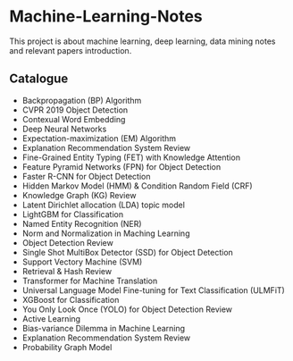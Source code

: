 # Machine-Learning-Notes
This project is about machine learning, deep learning, data mining notes and relevant papers introduction.

## Catalogue

- Backpropagation (BP) Algorithm
- CVPR 2019 Object Detection
- Contexual Word Embedding
- Deep Neural Networks
- Expectation-maximization (EM) Algorithm
- Explanation Recommendation System Review
- Fine-Grained Entity Typing (FET) with Knowledge Attention
- Feature Pyramid Networks (FPN) for Object Detection
- Faster R-CNN for Object Detection
- Hidden Markov Model (HMM) & Condition Random Field (CRF)
- Knowledge Graph (KG) Review
- Latent Dirichlet allocation (LDA) topic model
- LightGBM for Classification
- Named Entity Recognition (NER)
- Norm and Normalization in Maching Learning
- Object Detection Review
- Single Shot MultiBox Detector (SSD) for Object Detection
- Support Vectory Machine (SVM)
- Retrieval & Hash Review
- Transformer for Machine Translation
- Universal Language Model Fine-tuning for Text Classification (ULMFiT)
- XGBoost for Classification
- You Only Look Once (YOLO) for Object Detection Review
- Active Learning
- Bias-variance Dilemma in Machine Learning
- Explanation Recommendation System Review
- Probability Graph Model
